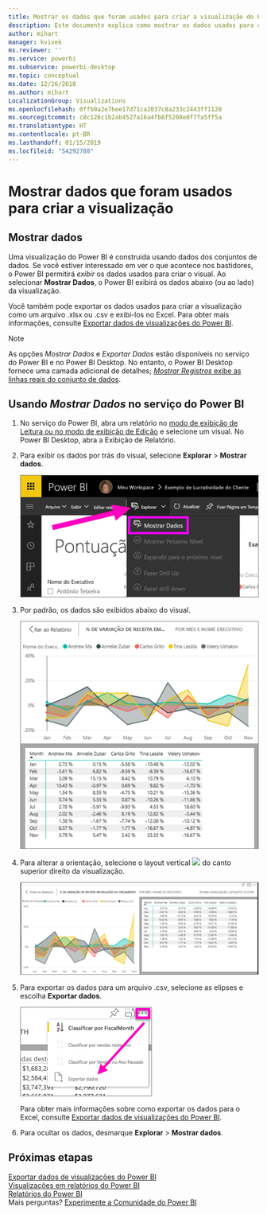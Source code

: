 ```yaml
---
title: Mostrar os dados que foram usados para criar a visualização do Power BI
description: Este documento explica como mostrar os dados usados para criar um visual no Power BI e como exportá-los para um arquivo .csv.
author: mihart
manager: kvivek
ms.reviewer: ''
ms.service: powerbi
ms.subservice: powerbi-desktop
ms.topic: conceptual
ms.date: 12/26/2018
ms.author: mihart
LocalizationGroup: Visualizations
ms.openlocfilehash: 0ffb0a2e7bee17d71ca2037c8a233c2443ff1120
ms.sourcegitcommit: c8c126c1b2ab4527a16a4fb8f5208e0f7fa5ff5a
ms.translationtype: HT
ms.contentlocale: pt-BR
ms.lasthandoff: 01/15/2019
ms.locfileid: "54292788"
---
```

# <a name="show-the-data-that-was-used-to-create-the-visualization"></a>Mostrar dados que foram usados para criar a visualização
## <a name="show-data"></a>Mostrar dados
Uma visualização do Power BI é construída usando dados dos conjuntos de dados. Se você estiver interessado em ver o que acontece nos bastidores, o Power BI permitirá *exibir* os dados usados para criar o visual. Ao selecionar **Mostrar Dados**, o Power BI exibirá os dados abaixo (ou ao lado) da visualização.

Você também pode exportar os dados usados para criar a visualização como um arquivo .xlsx ou .csv e exibi-los no Excel. Para obter mais informações, consulte [Exportar dados de visualizações do Power BI](power-bi-visualization-export-data.md).

> [!NOTE]
> As opções *Mostrar Dados* e *Exportar Dados* estão disponíveis no serviço do Power BI e no Power BI Desktop. No entanto, o Power BI Desktop fornece uma camada adicional de detalhes; [*Mostrar Registros* exibe as linhas reais do conjunto de dados](../desktop-see-data-see-records.md).
> 
> 

## <a name="using-show-data-in-power-bi-service"></a>Usando *Mostrar Dados* no serviço do Power BI
1. No serviço do Power BI, abra um relatório no [modo de exibição de Leitura ou no modo de exibição de Edição](../service-interact-with-a-report-in-editing-view.md) e selecione um visual.  No Power BI Desktop, abra a Exibição de Relatório.
2. Para exibir os dados por trás do visual, selecione **Explorar** > **Mostrar dados**.
   
   ![selecionar Mostrar dados](media/service-reports-show-data/power-bi-show-data.png)
3. Por padrão, os dados são exibidos abaixo do visual.
   
   ![exibição vertical do visual e de dados](media/service-reports-show-data/power-bi-explore-show-data.png)
4. Para alterar a orientação, selecione o layout vertical ![](media/service-reports-show-data/power-bi-vertical-icon-new.png) do canto superior direito da visualização.
   
   ![exibição horizontal do visual e de dados](media/service-reports-show-data/power-bi-explore-show-data2.png)
5. Para exportar os dados para um arquivo .csv, selecione as elipses e escolha **Exportar dados**.
   
    ![selecionar Exportar dados](media/service-reports-show-data/power-bi-export-data-new.png)
   
    Para obter mais informações sobre como exportar os dados para o Excel, consulte [Exportar dados de visualizações do Power BI](power-bi-visualization-export-data.md).
6. Para ocultar os dados, desmarque **Explorar** > **Mostrar dados**.

## <a name="next-steps"></a>Próximas etapas
[Exportar dados de visualizações do Power BI](power-bi-visualization-export-data.md)    
[Visualizações em relatórios do Power BI](power-bi-report-visualizations.md)    
[Relatórios do Power BI](../consumer/end-user-reports.md)    
Mais perguntas? [Experimente a Comunidade do Power BI](http://community.powerbi.com/)

